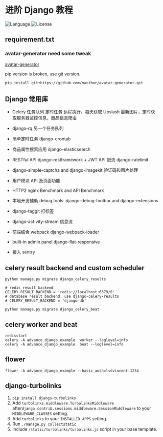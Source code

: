 # 进阶 Django 教程
![Language](https://img.shields.io/badge/language-Python-blue.svg?style=flat-square) ![License](https://img.shields.io/badge/license-MIT-blue.svg?style=flat-square)


## requirement.txt

### avatar-generator need some tweak

[avatar-generator](https://github.com/maethor/avatar-generator)

pip version is broken, use git version.

```shell
pip install git+https://github.com/maethor/avatar-generator.git
```


## Django 常用库

* Celery 任务队列 定时任务 远程执行。每天获取 Upslash 最新图片，定时获取服务器监控信息，商品信息爬虫
* django-rq 另一个任务队列
* 简单定时任务 django-crontab
* 商品属性搜索应用 django-elasticsearch
* RESTful API django-restframework + JWT API 限流 django-ratelimit
* django-simple-captcha and django-imagekit 验证码和图片处理
* 用户模块 API 及页面功能
* HTTP2 nginx Benchmark and API Benchmark
* 本地开发辅助 debug tools: django-debug-toolbar and django-extensions
* django-taggit 打标签
* django-activity-stream 信息流
* 前端结合 webpack django-webpack-loader

* built-in admin panel django-flat-responsive
* 接入 sentry




## celery result backend and custom scheduler

```
python manage.py migrate django_celery_results

# redis result backend
CELERY_RESULT_BACKEND = 'redis://localhost:6379/0'
# database result backend, use django-celery-results
# CELERY_RESULT_BACKEND = 'django-db'

python manage.py migrate django_celery_beat
```



## celery worker and beat

```
redisstart
celery -A advance_django_example  worker --loglevel=info
celery -A advance_django_example  beat --loglevel=info
```



## flower

```
flower -A advance_django_example --basic_auth=lsdvincent:1234
```



## django-turbolinks

1. `pip install django-turbolinks`
2. Add `turbolinks.middleware.TurbolinksMiddleware` after`django.contrib.sessions.middleware.SessionMiddleware` to your `MIDDLEWARE_CLASSES` setting.
3. Add `turbolinks` to your `INSTALLED_APPS` setting.
4. Run `./manage.py collectstatic`
5. Include `/static/turbolinks/turbolinks.js` script in your base template.